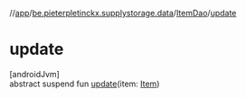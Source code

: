 //[app](../../../index.md)/[be.pieterpletinckx.supplystorage.data](../index.md)/[ItemDao](index.md)/[update](update.md)

# update

[androidJvm]\
abstract suspend fun [update](update.md)(item: [Item](../-item/index.md))
